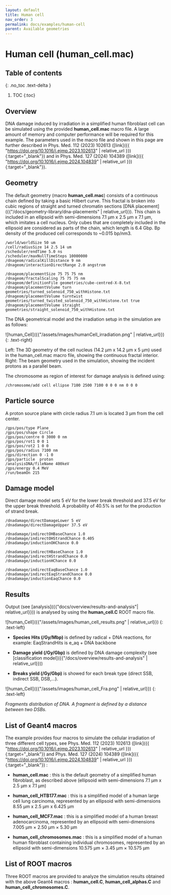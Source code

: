 ```yaml
---
layout: default
title: Human cell
nav_order: 3
permalink: docs/examples/human-cell
parent: Available geometries
---
```

# Human cell (human_cell.mac)

## Table of contents
{: .no_toc .text-delta }

1. TOC
{:toc}

## Overview
DNA damage induced by irradiation in a simplified human fibroblast cell can be simulated using the provided **human_cell.mac** macro file. A large amount of memory and computer performance will be required for this example. The parameters used in the macro file and shown in this page are further described in Phys. Med. 112 (2023) 102613 ([link]({{ "https://doi.org/10.1016/j.ejmp.2023.102613" | relative_url }}){:target="_blank"}) and in Phys. Med. 127 (2024) 104389 ([link]({{ "https://doi.org/10.1016/j.ejmp.2024.104839" | relative_url }}){:target="_blank"}).

## Geometry
The default geometry (macro **human_cell.mac**) consists of a continuous chain defined by taking a basic Hilbert curve. This fractal is broken into cubic regions of straight and turned chromatin sections [DNA placement]({{"/docs/geometry-library/dna-placements" | relative_url}}). This chain is included in an ellipsoid with semi-dimensions 7.1 μm x 2.5  μm x 7.1 μm, which imitates a cell nucleus. Only cubes that are completely included in the ellipsoid are considered as parts of the chain, which length is 6.4 Gbp. Bp density of the produced cell corresponds to ~0.015 bp/nm3.
```
/world/worldSize 50 um
/cell/radiusSize 14 2.5 14 um
/scheduler/endTime 5.0 ns
/scheduler/maxNullTimeSteps 10000000
/dnageom/radicalKillDistance 9 nm
/dnageom/interactionDirectRange 2.0 angstrom

/dnageom/placementSize 75 75 75 nm
/dnageom/fractalScaling 75 75 75 nm
/dnageom/definitionFile geometries/cube-centred-X-8.txt
/dnageom/placementVolume turn geometries/turned_solenoid_750_withHistone.txt
/dnageom/placementVolume turntwist geometries/turned_twisted_solenoid_750_withHistone.txt true
/dnageom/placementVolume straight geometries/straight_solenoid_750_withHistone.txt
```
The DNA geometrical model and the irradiation setup in the simulation are as follows:

![human_Cell]({{"/assets/images/humanCell_irradiation.png" | relative_url}})
{: .text-right}

Left: The 3D geometry of the cell nucleus (14.2 μm x 14.2 μm x 5 μm) used in the human_cell.mac macro file, showing the continuous fractal interior. Right: The beam geometry used in the simulation, showing the incident protons as a parallel beam.

The chromosome as region of interest for damage analysis is defined using:

```
/chromosome/add cell ellipse 7100 2500 7100 0 0 0 nm 0 0 0
```
## Particle source
A proton source plane with circle radius 7.1 um is located 3 μm from the cell center.
```
/gps/pos/type Plane
/gps/pos/shape Circle
/gps/pos/centre 0 3000 0 nm
/gps/pos/rot1 0 0 1
/gps/pos/rot2 1 0 0
/gps/pos/radius 7100 nm
/gps/direction 0 -1 0
/gps/particle  proton
/analysisDNA/fileName 400keV
/gps/energy 0.4 MeV
/run/beamOn 215
```
## Damage model
Direct damage model sets 5 eV for the lower break threshold and 37.5 eV for the upper break threshold. A probability of 40.5% is set for the production of strand break.
```
/dnadamage/directDamageLower 5 eV
/dnadamage/directDamageUpper 37.5 eV

/dnadamage/indirectOHBaseChance 1.0
/dnadamage/indirectOHStrandChance 0.405
/dnadamage/inductionOHChance 0.0

/dnadamage/indirectHBaseChance 1.0
/dnadamage/indirectHStrandChance 0.0
/dnadamage/inductionHChance 0.0

/dnadamage/indirectEaqBaseChance 1.0
/dnadamage/indirectEaqStrandChance 0.0
/dnadamage/inductionEaqChance 0.0
```
## Results
Output (see [analysis]({{"docs/overview/results-and-analysis"| relative_url}})) is analysed by using the **human_cell.C** ROOT macro file.

![human_Cell]({{"/assets/images/human_cell_results.png" | relative_url}})
{: .text-left}

- **Species Hits (/Gy/Mbp)** is defined by radical + DNA reactions,
for example: EaqStrandHits is e_aq + DNA backbone


- **Damage yield (/Gy/Gbp)** is defined by DNA damage complexity (see [classification model]({{"/docs/overview/results-and-analysis" | relative_url}}))


- **Breaks yield (/Gy/Gbp)** is showed for each break type (direct SSB, indirect SSB, DSB,...).

![human_Cell]({{"/assets/images/human_cell_Fra.png" | relative_url}})
{: .text-left}

*Fragments distribution of DNA. A fragment is defined by a distance between two DSBs.*

## List of Geant4 macros
The example provides four macros to simulate the cellular irradiation of three different cell types, see Phys. Med. 112 (2023) 102613 ([link]({{ "https://doi.org/10.1016/j.ejmp.2023.102613" | relative_url }}){:target="_blank"}) and Phys. Med. 127 (2024) 104389 ([link]({{ "https://doi.org/10.1016/j.ejmp.2024.104839" | relative_url }}){:target="_blank"}) :

- **human_cell.mac** : this is the default geometry of a simplified human fibroblast, as described above (ellipsoid with semi-dimensions 7.1 μm x 2.5  μm x 7.1 μm)


- **human_cell_HTB177.mac** : this is a simplified model of a human large cell lung carcinoma, represented by an ellipsoid with semi-dimensions 8.55 μm x 2.5 μm x 6.425 μm


- **human_cell_MCF7.mac** : this is a simplified model of a human breast adenocarcinoma, represented by an ellipsoid with semi-dimensions 7.005 μm × 2.50 μm × 5.30 μm


- **human_cell_chromosomes.mac** : this is a simplified model of a human human fibroblast containing individual chromosomes, represented by an ellipsoid with semi-dimensions 10.575 μm × 3.45 μm × 10.575 μm

## List of ROOT macros
Three ROOT macros are provided to analyze the simulation results obtained with the above Geant4 macros : **human_cell.C**, **human_cell_alphas.C** and **human_cell_chromosomes.C**.
